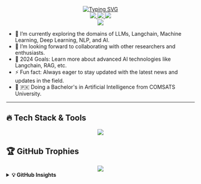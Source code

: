 <p align="center">
<a href="https://github.com/usmanyousaaf">
    <img src="https://readme-typing-svg.herokuapp.com?font=Georgia&duration=750&pause=800&color=FFD903&center=true&multiline=true&width=650&height=80&lines=Usman+Yousaf;Researcher+%7C+BSAI+Graduate+%7C+LLMs+%7C+NLP+%7C+ML%26DL" alt="Typing SVG" />
</a>
<br/>

<!--<a href="https://medium.com">
    <img src="https://img.shields.io/badge/Website-medium-red?style=flat-square">
</a>  -->
<a href="https://www.linkedin.com/in/usmanyousaaf">
    <img src="https://img.shields.io/badge/-LinkedIn-blue?style=flat-square&logo=linkedin&color=white">
</a>
<a href="https://instagram.com/usmanyousaaf">
    <img src="https://img.shields.io/badge/-Instagram-white?style=flat-square&logo=instagram&color=lightpink">
</a>
<a href="mailto:usmanyousafpersonal@gmail.com">
    <img src="https://img.shields.io/badge/-Email-red?style=flat-square&logo=gmail&logoColor=white">
</a>

<br/> 

<a href="https://github.com/usmanyousaaf">
    <img src="https://github-stats-alpha.vercel.app/api?username=usmanyousaaf&cc=22272e&width=500px&tc=FFFFFF&ic=fff&bc=0000">
</a>

</p>

- 🌱 I’m currently exploring the domains of LLMs, Langchain, Machine Learning, Deep Learning, NLP, and AI.
- 👯 I’m looking forward to collaborating with other researchers and enthusiasts.
- 🥅 2024 Goals: Learn more about advanced AI technologies like Langchain, RAG, etc.
- ⚡ Fun fact: Always eager to stay updated with the latest news and updates in the field.
- 📖 🇵🇰 Doing a Bachelor's in Artificial Intelligence from COMSATS University.

----
## 🔥 **Tech Stack & Tools**
<p align="center">
  <img src="https://skillicons.dev/icons?i=python,tensorflow,pytorch,flask,fastapi,django,postgresql,mysql,git,linux,cloudflare" />
</p>

## 🏆 **GitHub Trophies**  
<div align="center">
  <img src="https://github-profile-trophy.vercel.app/?username=usmanyousaaf&theme=onedark&no-bg=true&margin-w=15&margin-h=15&rank=SECRET,SSS,SS,S,AAA,AA,A,B" />
</div>



<details>
<summary><b>💡 GitHub Insights</b></summary>
<br>
My Github Stats
<br>

![](http://github-profile-summary-cards.vercel.app/api/cards/profile-details?username=usmanyousaaf&theme=aura) 

![](http://github-profile-summary-cards.vercel.app/api/cards/repos-per-language?username=usmanyousaaf&theme=aura) 
![](http://github-profile-summary-cards.vercel.app/api/cards/most-commit-language?username=usmanyousaaf&theme=aura)

</details>
